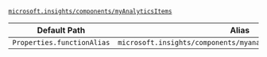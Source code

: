 [`microsoft.insights/components/myAnalyticsItems`](https://docs.microsoft.com/en-us/azure/templates/microsoft.insights/components/myanalyticsitems)

| Default Path | Alias |
|---|---|
| `Properties.functionAlias` | `microsoft.insights/components/myanalyticsItems/functionAlias` |

